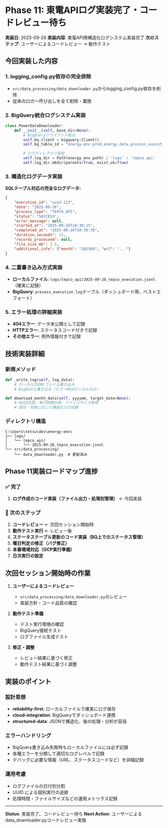 # Phase 11: 東電APIログ実装完了・コードレビュー待ち

**実装日**: 2025-09-26
**実装内容**: 東電API用構造化ログシステム実装完了
**次のステップ**: ユーザーによるコードレビュー → 動作テスト

## 今回実装した内容

### 1. logging_config.py依存の完全排除
- `src/data_processing/data_downloader.py`からlogging_config.py依存を削除
- 従来のロガー呼び出しを全て削除・置換

### 2. BigQuery統合ログシステム実装
```python
class PowerDataDownloader:
    def __init__(self, base_dir=None):
        # BigQueryクライアント統合
        self.bq_client = bigquery.Client()
        self.bq_table_id = "energy-env.prod_energy_data.process_execution_log"

        # ログディレクトリ設定
        self.log_dir = Path(energy_env_path) / 'logs' / 'tepco_api'
        self.log_dir.mkdir(parents=True, exist_ok=True)
```

### 3. 構造化ログデータ実装
**SQLテーブル対応の完全なログデータ:**
```json
{
    "execution_id": "uuid-123",
    "date": "2025-09-26",
    "process_type": "TEPCO_API",
    "status": "SUCCESS",
    "error_message": null,
    "started_at": "2025-09-26T10:30:15",
    "completed_at": "2025-09-26T10:30:30",
    "duration_seconds": 15,
    "records_processed": null,
    "file_size_mb": 2.5,
    "additional_info": {"month": "202509", "url": "..."}
}
```

### 4. 二重書き込み方式実装
- **ローカルファイル**: `logs/tepco_api/2025-09-26_tepco_execution.jsonl`（確実に記録）
- **BigQuery**: `process_execution_log`テーブル（ダッシュボード用、ベストエフォート）

### 5. エラー処理の詳細実装
- **404エラー**: データ未公開として記録
- **HTTPエラー**: ステータスコード付きで記録
- **その他エラー**: 例外情報付きで記録

## 技術実装詳細

### 新規メソッド
```python
def _write_log(self, log_data):
    # ローカルJSONLファイル書き込み
    # BigQuery書き込み（エラー時はローカルのみ）

def download_month_data(self, yyyymm, target_date=None):
    # UUID生成、実行時間計測、ファイルサイズ取得
    # 成功・失敗に応じた構造化ログ記録
```

### ディレクトリ構造
```
C:\Users\tetsu\dev\energy-env\
├── logs/
│   └── tepco_api/
│       └── 2025-09-26_tepco_execution.jsonl
└── src/data_processing/
    └── data_downloader.py  # 更新済み
```

## Phase 11実装ロードマップ進捗

### ✅ 完了
1. **ログ作成のコード実装（ファイル出力・処理別管理）** ← 今回実装

### 🔄 次のステップ
2. **コードレビュー** ← 次回セッション開始時
3. **動作テスト実行** ← レビュー後
4. **ステータステーブル更新のコード実装（BQ上でのステータス管理）**
5. **曜日判定の修正（バグ修正）**
6. **本番環境対応（GCP実行準備）**
7. **日次実行の設定**

## 次回セッション開始時の作業

1. **ユーザーによるコードレビュー**
   - `src/data_processing/data_downloader.py`のレビュー
   - 実装方針・コード品質の確認

2. **動作テスト準備**
   - テスト実行環境の確認
   - BigQuery接続テスト
   - ログファイル生成テスト

3. **修正・調整**
   - レビュー結果に基づく修正
   - 動作テスト結果に基づく調整

## 実装のポイント

### 設計思想
- **reliability-first**: ローカルファイルで確実にログ保存
- **cloud-integration**: BigQueryでダッシュボード連携
- **structured-data**: JSONで構造化、後の処理・分析が容易

### エラーハンドリング
- BigQuery書き込み失敗時もローカルファイルには必ず記録
- 各種エラーを分類して適切なログレベルで記録
- デバッグに必要な情報（URL、ステータスコードなど）を詳細記録

### 運用考慮
- ログファイルの日付別分割
- UUID による個別実行の追跡
- 処理時間・ファイルサイズなどの運用メトリクス記録

---

**Status**: 実装完了、コードレビュー待ち
**Next Action**: ユーザーによるdata_downloader.pyコードレビュー実施
